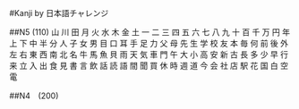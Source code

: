 #Kanji by 日本語チャレンジ

##N5 (110)
山
川
田
月
火
水
木
金
土
一
二
三
四
五
六
七
八
九
十
百
千
万
円
年
上
下
中
半
分
人
子
女
男
目
口
耳
手
足
力
父
母
先
生
学
校
友
本
毎
何
前
後
外
左
右
東
西
南
北
名
牛
馬
魚
貝
雨
天
気
車
門
午
大
小
高
安
新
古
長
多
少
早
行
来
立
入
出
食
見
書
言
飲
話
読
語
間
聞
買
休
時
週
道
今
会
社
店
駅
花
国
白
空
電

##N4　(200)